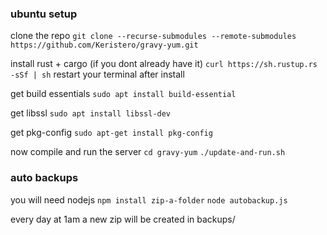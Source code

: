 ### ubuntu setup
clone the repo
`git clone --recurse-submodules --remote-submodules https://github.com/Keristero/gravy-yum.git`

install rust + cargo (if you dont already have it)
`curl https://sh.rustup.rs -sSf | sh`
restart your terminal after install

get build essentials
`sudo apt install build-essential`

get libssl
`sudo apt install libssl-dev`

get pkg-config
`sudo apt-get install pkg-config`

now compile and run the server
`cd gravy-yum`
`./update-and-run.sh`

### auto backups
you will need nodejs
`npm install zip-a-folder`
`node autobackup.js`

every day at 1am a new zip will be created in backups/